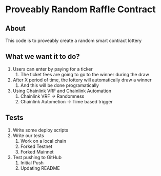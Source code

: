 # Proveably Random Raffle Contract

## About

This code is to proveably create a random smart contract lottery

## What we want it to do?

1. Users can enter by paying for a ticker
    1. The ticket fees are going to go to the winner during the draw
2. After X period of time, the lottery will automatically draw a winner
    1. And this will be done programatically
3. Using Chainlink VRF and Chainlink Automation
    1. Chainlink VRF -> Randomness
    2. Chainlink Autometion -> Time based trigger

## Tests

1. Write some deploy scripts
2. Write our tests
    1. Work on a local chain
    2. Forked Testnet
    3. Forked Mainnet
3. Test pushing to GitHub
    1. Initial Push
    2. Updating README